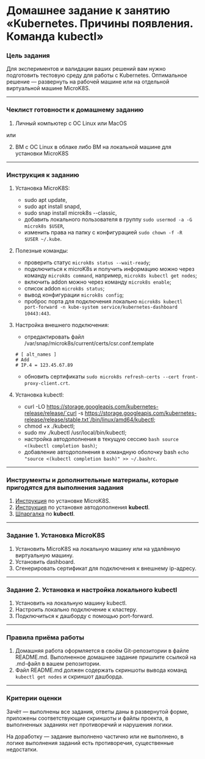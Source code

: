 # Домашнее задание к занятию «Kubernetes. Причины появления. Команда kubectl»

### Цель задания

Для экспериментов и валидации ваших решений вам нужно подготовить тестовую среду для работы с Kubernetes. Оптимальное решение — развернуть на рабочей машине или на отдельной виртуальной машине MicroK8S.

---

### Чеклист готовности к домашнему заданию

1. Личный компьютер с ОС Linux или MacOS

или

2. ВМ c ОС Linux в облаке либо ВМ на локальной машине для установки MicroK8S

---

### Инструкция к заданию

1. Установка MicroK8S:

   - sudo apt update,
   - sudo apt install snapd,
   - sudo snap install microk8s --classic,
   - добавить локального пользователя в группу `sudo usermod -a -G microk8s $USER`,
   - изменить права на папку с конфигурацией `sudo chown -f -R $USER ~/.kube`.

2. Полезные команды:

   - проверить статус `microk8s status --wait-ready`;
   - подключиться к microK8s и получить информацию можно через команду `microk8s command`, например, `microk8s kubectl get nodes`;
   - включить addon можно через команду `microk8s enable`;
   - список addon `microk8s status`;
   - вывод конфигурации `microk8s config`;
   - проброс порта для подключения локально `microk8s kubectl port-forward -n kube-system service/kubernetes-dashboard 10443:443`.

3. Настройка внешнего подключения:

   - отредактировать файл /var/snap/microk8s/current/certs/csr.conf.template

   ```shell
   # [ alt_names ]
   # Add
   # IP.4 = 123.45.67.89
   ```

   - обновить сертификаты `sudo microk8s refresh-certs --cert front-proxy-client.crt`.

4. Установка kubectl:
   - curl -LO https://storage.googleapis.com/kubernetes-release/release/`curl -s https://storage.googleapis.com/kubernetes-release/release/stable.txt`/bin/linux/amd64/kubectl;
   - chmod +x ./kubectl;
   - sudo mv ./kubectl /usr/local/bin/kubectl;
   - настройка автодополнения в текущую сессию `bash source <(kubectl completion bash)`;
   - добавление автодополнения в командную оболочку bash `echo "source <(kubectl completion bash)" >> ~/.bashrc`.

---

### Инструменты и дополнительные материалы, которые пригодятся для выполнения задания

1. [Инструкция](https://microk8s.io/docs/getting-started) по установке MicroK8S.
2. [Инструкция](https://kubernetes.io/ru/docs/reference/kubectl/cheatsheet/#bash) по установке автодополнения **kubectl**.
3. [Шпаргалка](https://kubernetes.io/ru/docs/reference/kubectl/cheatsheet/) по **kubectl**.

---

### Задание 1. Установка MicroK8S

1. Установить MicroK8S на локальную машину или на удалённую виртуальную машину.
2. Установить dashboard.
3. Сгенерировать сертификат для подключения к внешнему ip-адресу.

---

### Задание 2. Установка и настройка локального kubectl

1. Установить на локальную машину kubectl.
2. Настроить локально подключение к кластеру.
3. Подключиться к дашборду с помощью port-forward.

---

### Правила приёма работы

1. Домашняя работа оформляется в своём Git-репозитории в файле README.md. Выполненное домашнее задание пришлите ссылкой на .md-файл в вашем репозитории.
2. Файл README.md должен содержать скриншоты вывода команд `kubectl get nodes` и скриншот дашборда.

---

### Критерии оценки

Зачёт — выполнены все задания, ответы даны в развернутой форме, приложены соответствующие скриншоты и файлы проекта, в выполненных заданиях нет противоречий и нарушения логики.

На доработку — задание выполнено частично или не выполнено, в логике выполнения заданий есть противоречия, существенные недостатки.
